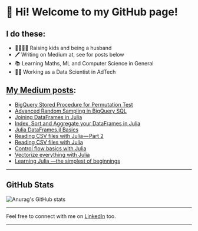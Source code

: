 # 👋 Hi! Welcome to my GitHub page!

## I do these:
- 👨‍👩‍👧‍👦  Raising kids and being a husband
- 🖊️  Writing on Medium at, see for posts below
- 📚  Learning Maths, ML and Computer Science in General
- 🧑‍🔬  Working as a Data Scientist in AdTech


## [My Medium posts](https://niczky12.medium.com/):
<!-- BLOG-POST-LIST:START -->
- [BigQuery Stored Procedure for Permutation Test](https://towardsdatascience.com/bigquery-stored-procedure-for-permutation-test-35597d6379e4?source=rss-29f55325f60b------2)
- [Advanced Random Sampling in BigQuery SQL](https://towardsdatascience.com/advanced-random-sampling-in-bigquery-sql-7d4483b580bb?source=rss-29f55325f60b------2)
- [Joining DataFrames in Julia](https://towardsdatascience.com/joining-dataframes-in-julia-c435e3da32f3?source=rss-29f55325f60b------2)
- [Index, Sort and Aggregate your DataFrames in Julia](https://towardsdatascience.com/index-sort-and-aggregate-your-dataframes-in-julia-38646daf6214?source=rss-29f55325f60b------2)
- [Julia DataFrames.jl Basics](https://towardsdatascience.com/julia-dataframes-jl-basics-95dba5146ef4?source=rss-29f55325f60b------2)
- [Reading CSV files with Julia — Part 2](https://towardsdatascience.com/reading-csv-files-with-julia-part-2-51d74434358f?source=rss-29f55325f60b------2)
- [Reading CSV files with Julia](https://towardsdatascience.com/reading-csv-files-with-julia-e2623fb62938?source=rss-29f55325f60b------2)
- [Control flow basics with Julia](https://towardsdatascience.com/control-flow-basics-with-julia-c4c10abf4dc2?source=rss-29f55325f60b------2)
- [Vectorize everything with Julia](https://towardsdatascience.com/vectorize-everything-with-julia-ad04a1696944?source=rss-29f55325f60b------2)
- [Learning Julia —the simplest of beginnings](https://towardsdatascience.com/learning-julia-the-simplest-of-beginnings-464f590e5665?source=rss-29f55325f60b------2)
<!-- BLOG-POST-LIST:END -->

---
## GitHub Stats

![Anurag's GitHub stats](https://github-readme-stats.vercel.app/api?username=niczky12&show_icons=true)

---

Feel free to connect with me on [LinkedIn](https://www.linkedin.com/in/bencekomarniczky/)  too.

---
